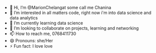 - 👋 Hi, I’m @MarionChelangat some call me Chanina 
- 👀 I’m interested in all matters code, right now i'm into data science and data analytics
- 🌱 I’m currently learning data science
- 💞️ I’m looking to collaborate on projects, learning and networking
- 📫 How to reach me, 0768411730
- 😄 Pronouns: she/Her
- ⚡ Fun fact: I love love 

<!---
MarionChelangat/MarionChelangat is a ✨ special ✨ repository because its `README.md` (this file) appears on your GitHub profile.
You can click the Preview link to take a look at your changes.
--->
